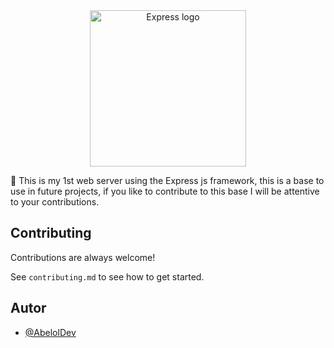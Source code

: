 <center><img src="https://github.com/AbelolDev/Express-img/blob/main/Express.png" height="250" alt="Express logo"/></center>

📡 This is my 1st web server using the Express js framework, this is a base to use in future projects, if you like to contribute to this base I will be attentive to your contributions.

## Contributing

Contributions are always welcome!

See `contributing.md` to see how to get started.

## Autor

- [@AbelolDev](https://github.com/AbelolDev)
